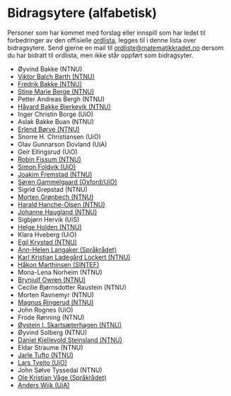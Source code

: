 # Bidragsytere (alfabetisk)
Personer som har kommet med forslag eller innspill som har ledet til forbedringer av den offisielle [ordlista](https://matematikkradet.no/ordliste), legges til i denne lista over bidragsytere. Send gjerne en mail til [ordliste@matematikkradet.no](mailto:ordliste@matematikkradet.no) dersom du har bidratt til ordlista, men ikke står oppført som bidragsyter.

- Øyvind Bakke (NTNU)
- [Viktor Balch Barth (NTNU)](https://github.com/viktoba)
- [Fredrik Bakke (NTNU)](https://github.com/fredrik-bakke)
- [Stine Marie Berge (NTNU)](https://github.com/StineBerge)
- Petter Andreas Bergh (NTNU)
- [Håvard Bakke Bjerkevik (NTNU)](https://github.com/bjerkevik)
- Inger Christin Borge (UiO)
- Aslak Bakke Buan (NTNU)
- [Erlend Børve (NTNU)](https://github.com/bervinator)
- Snorre H. Christiansen (UiO)
- Olav Gunnarson Dovland (UiA)
- Geir Ellingsrud (UiO)
- [Robin Fissum (NTNU)](https://github.com/robinfissum) 
- [Simon Foldvik (UiO)](https://github.com/simonfoldvik)
- [Joakim Fremstad (NTNU)](https://github.com/jfremstad)
- [Søren Gammelgaard (Oxford/UiO)](https://github.com/sorengam)
- Sigrid Grepstad (NTNU)
- [Morten Grønbech (NTNU)](https://github.com/MortGron)
- [Harald Hanche-Olsen (NTNU)](https://github.com/hanche)
- [Johanne Haugland (NTNU)](https://github.com/johahaug)
- Sigbjørn Hervik (UiS)
- [Helge Holden (NTNU)](https://github.com/helgeholden)
- Klara Hveberg (UiO)
- [Egil Krystad (NTNU)](https://github.com/egilkrystad)
- [Ann-Helen Langaker (Språkrådet)](https://github.com/Langaker)
- [Karl Kristian Ladegård Lockert (NTNU)](https://github.com/kklocker)
- [Håkon Marthinsen (SINTEF)](https://github.com/hmarthinsen)
- Mona-Lena Norheim (NTNU)
- [Brynjulf Owren (NTNU)](https://github.com/bowre)
- Cecilie Bjørnsdotter Raustein (NTNU)
- Morten Ravnemyr (NTNU)
- [Magnus Ringerud (NTNU)](https://github.com/magnudr)
- John Rognes (UiO)
- Frode Rønning (NTNU)
- [Øystein I. Skartsæterhagen (NTNU)](https://github.com/oysteins)
- Øyvind Solberg (NTNU)
- [Daniel Kjellevold Steinsland (NTNU)](https://github.com/danielKSt)
- Eldar Straume (NTNU)
- [Jarle Tufto (NTNU)](https://github.com/jtufto)
- [Lars Tveito (UiO)](https://github.com/larstvei)
- John Sølve Tyssedal (NTNU)
- [Ole Kristian Våge (Språkrådet)](https://github.com/OleVaage)
- [Anders Wiik (UiA)](https://github.com/AndersWiik92)
